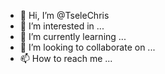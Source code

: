 - 👋 Hi, I’m @TseleChris
- 👀 I’m interested in ...
- 🌱 I’m currently learning ...
- 💞️ I’m looking to collaborate on ...
- 📫 How to reach me ...

<!---
TseleChris/TseleChris is a ✨ special ✨ repository because its `README.md` (this file) appears on your GitHub profile.
You can click the Preview link to take a look at your changes.
--->
